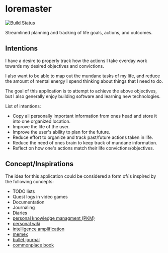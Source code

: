 # loremaster

[![Build Status](https://github.com/seanpmyers/loremaster/workflows/Rust/badge.svg)](https://github.com/seanpmyers/loremaster/actions)

Streamlined planning and tracking of life goals, actions, and outcomes.

## Intentions

I have a desire to properly track how the actions I take everday work towards my desired objectives and convictions.

I also want to be able to map out the mundane tasks of my life, and reduce the amount of mental energy I spend thinking about things that I need to do.

The goal of this application is to attempt to achieve the above objectives, but I also generally enjoy building software and learning new technologies.

List of intentions:

- Copy all personally important information from ones head and store it into one organized location.
- Improve the life of the user.
- Improve the user's ability to plan for the future.
- Reduce effort to organize and track past/future actions taken in life.
- Reduce the need of ones brain to keep track of mundane information.
- Reflect on how one's actions match their life convictions/objectives.

## Concept/Inspirations

The idea for this application could be considered a form of/is inspired by the following concepts:

- TODO lists
- Quest logs in video games
- Documentation
- Journaling
- Diaries
- [personal knowledge managment (PKM)](https://en.wikipedia.org/wiki/Personal_knowledge_management)
- [personal wiki](https://en.wikipedia.org/wiki/Personal_wiki)
- [intelligence amplification](https://en.wikipedia.org/wiki/Intelligence_amplification)
- [memex](https://en.wikipedia.org/wiki/Memex)
- [bullet journal](https://en.wikipedia.org/wiki/Bullet_journal)
- [commonplace book](https://en.wikipedia.org/wiki/Commonplace_book)
